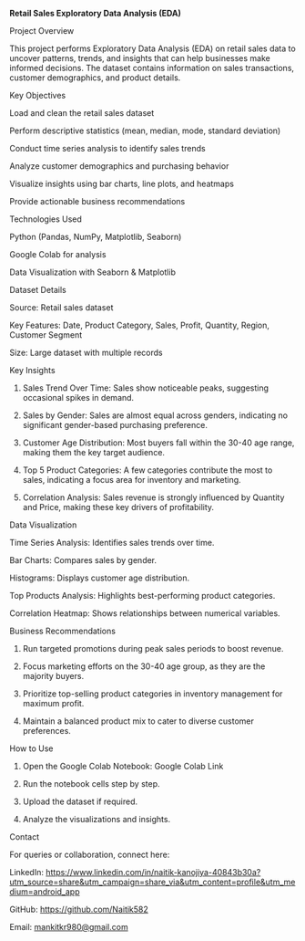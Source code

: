 **Retail Sales Exploratory Data Analysis (EDA)**

Project Overview

This project performs Exploratory Data Analysis (EDA) on retail sales data to uncover patterns, trends, and insights that can help businesses make informed decisions. The dataset contains information on sales transactions, customer demographics, and product details.

Key Objectives

Load and clean the retail sales dataset

Perform descriptive statistics (mean, median, mode, standard deviation)

Conduct time series analysis to identify sales trends

Analyze customer demographics and purchasing behavior

Visualize insights using bar charts, line plots, and heatmaps

Provide actionable business recommendations


Technologies Used

Python (Pandas, NumPy, Matplotlib, Seaborn)

Google Colab for analysis

Data Visualization with Seaborn & Matplotlib


Dataset Details

Source: Retail sales dataset

Key Features: Date, Product Category, Sales, Profit, Quantity, Region, Customer Segment

Size: Large dataset with multiple records


Key Insights

1. Sales Trend Over Time: Sales show noticeable peaks, suggesting occasional spikes in demand.


2. Sales by Gender: Sales are almost equal across genders, indicating no significant gender-based purchasing preference.


3. Customer Age Distribution: Most buyers fall within the 30-40 age range, making them the key target audience.


4. Top 5 Product Categories: A few categories contribute the most to sales, indicating a focus area for inventory and marketing.


5. Correlation Analysis: Sales revenue is strongly influenced by Quantity and Price, making these key drivers of profitability.



Data Visualization

Time Series Analysis: Identifies sales trends over time.

Bar Charts: Compares sales by gender.

Histograms: Displays customer age distribution.

Top Products Analysis: Highlights best-performing product categories.

Correlation Heatmap: Shows relationships between numerical variables.



Business Recommendations

1. Run targeted promotions during peak sales periods to boost revenue.


2. Focus marketing efforts on the 30-40 age group, as they are the majority buyers.


3. Prioritize top-selling product categories in inventory management for maximum profit.


4. Maintain a balanced product mix to cater to diverse customer preferences.



How to Use

1. Open the Google Colab Notebook: Google Colab Link


2. Run the notebook cells step by step.


3. Upload the dataset if required.


4. Analyze the visualizations and insights.



Contact

For queries or collaboration, connect here:

LinkedIn: https://www.linkedin.com/in/naitik-kanojiya-40843b30a?utm_source=share&utm_campaign=share_via&utm_content=profile&utm_medium=android_app

GitHub: https://github.com/Naitik582

Email: mankitkr980@gmail.com

